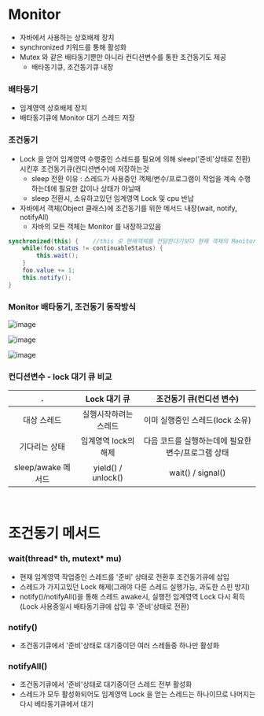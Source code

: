 # Monitor
* 자바에서 사용하는 상호배제 장치
* synchronized 키워드를 통해 활성화
* Mutex 와 같은 배타동기뿐만 아니라 컨디션변수를 통한 조건동기도 제공
	* 배타동기큐, 조건동기큐 내장

### 배타동기
* 임계영역 상호배제 장치
* 배타동기큐에 Monitor 대기 스레드 저장

### 조건동기
* Lock 을 얻어 임계영역 수행중인 스레드를 필요에 의해 sleep('준비'상태로 전환) 시킨후 조건동기큐(컨디션변수)에 저장하는것
	* sleep 전환 이유 : 스레드가 사용중인 객체/변수/프로그램이 작업을 계속 수행하는데에 필요한 값이나 상태가 아닐때
	* sleep 전환시, 소유하고있던 임계영역 Lock 및 cpu 반납
* 자바에서 객체(Object 클래스)에 조건동기를 위한 메서드 내장(wait, notify, notifyAll)
	* 자바의 모든 객체는 Monitor 를 내장하고있음

```java
synchronized(this) {	//this 로 현재객체를 전달한다기보다 현재 객체의 Monitor 를 전달하는개념 
	while(foo.status != continuableStatus) {
		this.wait();
	}
	foo.value += 1;
	this.notify();
}
```

### Monitor 배타동기, 조건동기 동작방식
![image](https://user-images.githubusercontent.com/48702893/104102738-92dcdf80-52e1-11eb-99e1-68e5bc101c7a.png)

![image](https://user-images.githubusercontent.com/48702893/104102742-9f613800-52e1-11eb-8307-15093a24dd5f.png)

![image](https://user-images.githubusercontent.com/48702893/104102753-a7b97300-52e1-11eb-90f6-c1f7e65b6356.png)

### 컨디션변수 - lock 대기 큐 비교

|.|Lock 대기 큐|조건동기 큐(컨디션 변수)|
|:---:|:---:|:---:|
|대상 스레드|실행시작하려는 스레드|이미 실행중인 스레드(lock 소유)|
|기다리는 상태|임계영역 lock의 해제|다음 코드를 실행하는데에 필요한 변수/프로그램 상태|
|sleep/awake 메서드|yield() / unlock()|wait() / signal()|

<br>

# 조건동기 메서드

### wait(thread* th, mutext* mu)
* 현재 임계영역 작업중인 스레드를 '준비' 상태로 전환후 조건동기큐에 삽입
* 스레드가 가지고있던 Lock 해제(그래야 다른 스레드 실행가능, 과도한 스핀 방지)
* notify()/notifyAll()을 통해 스레드 awake시, 실행전 임계영역 Lock 다시 획득(Lock 사용중일시 배타동기큐에 삽입 후 '준비'상태로 전환)

### notify()
* 조건동기큐에서 '준비'상태로 대기중이던 여러 스레들중 하나만 활성화

### notifyAll()
* 조건동기큐에서 '준비'상태로 대기중이던 스레드 전부 활성화
* 스레드가 모두 활성화되어도 임계영역 Lock 을 얻는 스레드는 하나이므로 나머지는 다시 베타동기큐에서 대기